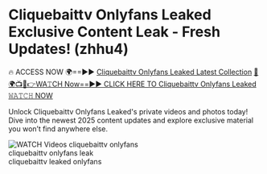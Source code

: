 # Cliquebaittv Onlyfans Leaked Exclusive Content Leak - Fresh Updates! (zhhu4)

🔥 ACCESS NOW 🌍==►► <a href="https://tinyurl.com/3fjeunct" rel="nofollow">Cliquebaittv Onlyfans Leaked Latest Collection</a></h3>
[🔴🌍📺📱👉WA𝚃CH Now==►► CLICK HERE TO Cliquebaittv Onlyfans Leaked 𝚆𝙰𝚃𝙲𝙷 NOW](https://tinyurl.com/3fjeunct)

Unlock Cliquebaittv Onlyfans Leaked's private videos and photos today! Dive into the newest 2025 content updates and explore exclusive material you won’t find anywhere else.


<a href="https://tinyurl.com/3fjeunct" rel="nofollow" data-target="animated-image.originalLink"><img src="https://camo.githubusercontent.com/8a4f000d20f83aca3bf7ec5f350d767afa0574a8a352519fd8cfa583a6f93a33/68747470733a2f2f692e696d6775722e636f6d2f644a486b345a712e676966" alt="WATCH Videos" data-canonical-src="https://i.imgur.com/dJHk4Zq.gif" style="max-width: 100%; display: inline-block;" data-target="animated-image.originalImage"></a>
cliquebaittv onlyfans<br>
cliquebaittv onlyfans leak<br>
cliquebaittv leaked onlyfans